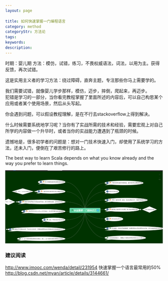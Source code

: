 ```yaml
---
layout: page

title: 如何快速掌握一门编程语言
category: method
categoryStr: 方法论
tags: 
keywords: 
description: 
---
```



时期：婴儿期
方法：模仿，试错，练习，不畏权威语法，词法，以用为主。获得反馈，再次试错。

这是实用主义者的学习方法：绕过障碍，直奔主题，专注那些你马上需要学的。

我们需要试错，就像婴儿学步那样，模仿，迈步，摔倒，爬起来，再迈步。  
犯错是学习的一部分，当你看完教程掌握了里面所述的内容后，可以自己构思某个应用或者某个使用场景，然后从头写起。

你会遇到问题，可以假设教程理解，是在不行去stackoverflow上得到解决。

什么时候需要系统地学习呢？当你有了实战所需的技术和经验，需要宏观上对自己所学的内容做一个升华时，或者当你的实战能力遭遇到了瓶颈的时候。  

遗憾地是，很多初学者的问题是：想对一门技术快速入门，却使用了系统学习的方法，还未入门，便倒在了艰苦修行的路上。  

The best way to learn Scala depends on what you know already and the way you prefer to learn things.

![1]( /img/life/2017-02-06-How2-Fast-Learn-language.png )

### 建议阅读 

http://www.imooc.com/wenda/detail/231954
快速掌握一个语言最常用的50%
http://blog.csdn.net/myan/article/details/3144661/
